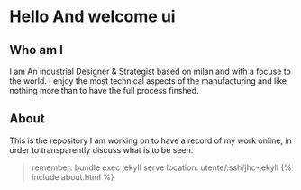 # Hello And welcome  ui


## Who am I

I am An industrial Designer & Strategist based on milan and with a focuse to the world.
I enjoy the most technical aspects of the manufacturing and like nothing more than to have the full process finshed.
## About

This is the repository I am working on to have a record of my work online, in order to transparently discuss what is to be seen.
>remember: bundle exec jekyll serve
>location: utente/.ssh/jhc-jekyll
{% include about.html %}
